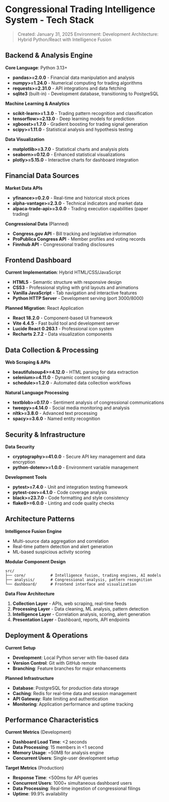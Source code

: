 # Congressional Trading Intelligence System - Tech Stack

> Created: January 31, 2025
> Environment: Development
> Architecture: Hybrid Python/React with Intelligence Fusion

## Backend & Analysis Engine

**Core Language**: Python 3.13+
- **pandas>=2.0.0** - Financial data manipulation and analysis
- **numpy>=1.24.0** - Numerical computing for trading algorithms
- **requests>=2.31.0** - API integrations and data fetching
- **sqlite3** (built-in) - Development database, transitioning to PostgreSQL

**Machine Learning & Analytics**
- **scikit-learn>=1.3.0** - Trading pattern recognition and classification
- **tensorflow>=2.13.0** - Deep learning models for prediction
- **xgboost>=1.7.0** - Gradient boosting for trading signal generation
- **scipy>=1.11.0** - Statistical analysis and hypothesis testing

**Data Visualization**
- **matplotlib>=3.7.0** - Statistical charts and analysis plots
- **seaborn>=0.12.0** - Enhanced statistical visualizations
- **plotly>=5.15.0** - Interactive charts for dashboard integration

## Financial Data Sources

**Market Data APIs**
- **yfinance>=0.2.0** - Real-time and historical stock prices
- **alpha-vantage>=2.3.0** - Technical indicators and market data
- **alpaca-trade-api>=3.0.0** - Trading execution capabilities (paper trading)

**Congressional Data** (Planned)
- **Congress.gov API** - Bill tracking and legislative information
- **ProPublica Congress API** - Member profiles and voting records
- **Finnhub API** - Congressional trading disclosures

## Frontend Dashboard

**Current Implementation**: Hybrid HTML/CSS/JavaScript
- **HTML5** - Semantic structure with responsive design
- **CSS3** - Professional styling with grid layouts and animations
- **Vanilla JavaScript** - Tab navigation and interactive features
- **Python HTTP Server** - Development serving (port 3000/8000)

**Planned Migration**: React Application
- **React 18.2.0** - Component-based UI framework
- **Vite 4.4.5** - Fast build tool and development server
- **Lucide React 0.263.1** - Professional icon system
- **Recharts 2.7.2** - Data visualization components

## Data Collection & Processing

**Web Scraping & APIs**
- **beautifulsoup4>=4.12.0** - HTML parsing for data extraction
- **selenium>=4.11.0** - Dynamic content scraping
- **schedule>=1.2.0** - Automated data collection workflows

**Natural Language Processing**
- **textblob>=0.17.0** - Sentiment analysis of congressional communications
- **tweepy>=4.14.0** - Social media monitoring and analysis
- **nltk>=3.8.0** - Advanced text processing
- **spacy>=3.6.0** - Named entity recognition

## Security & Infrastructure

**Data Security**
- **cryptography>=41.0.0** - Secure API key management and data encryption
- **python-dotenv>=1.0.0** - Environment variable management

**Development Tools**
- **pytest>=7.4.0** - Unit and integration testing framework
- **pytest-cov>=4.1.0** - Code coverage analysis
- **black>=23.7.0** - Code formatting and style consistency
- **flake8>=6.0.0** - Linting and code quality checks

## Architecture Patterns

**Intelligence Fusion Engine**
- Multi-source data aggregation and correlation
- Real-time pattern detection and alert generation
- ML-based suspicious activity scoring

**Modular Component Design**
```
src/
├── core/           # Intelligence fusion, trading engines, AI models
├── analysis/       # Congressional analysis, pattern recognition
└── dashboard/      # Frontend interface and visualization
```

**Data Flow Architecture**
1. **Collection Layer** - APIs, web scraping, real-time feeds
2. **Processing Layer** - Data cleaning, ML analysis, pattern detection
3. **Intelligence Layer** - Correlation analysis, scoring, alert generation
4. **Presentation Layer** - Dashboard, reports, API endpoints

## Deployment & Operations

**Current Setup**
- **Development**: Local Python server with file-based data
- **Version Control**: Git with GitHub remote
- **Branching**: Feature branches for major enhancements

**Planned Infrastructure**
- **Database**: PostgreSQL for production data storage
- **Caching**: Redis for real-time data and session management
- **API Gateway**: Rate limiting and authentication
- **Monitoring**: Application performance and uptime tracking

## Performance Characteristics

**Current Metrics** (Development)
- **Dashboard Load Time**: <2 seconds
- **Data Processing**: 15 members in <1 second
- **Memory Usage**: ~50MB for analysis engine
- **Concurrent Users**: Single-user development setup

**Target Metrics** (Production)
- **Response Time**: <500ms for API queries
- **Concurrent Users**: 1000+ simultaneous dashboard users
- **Data Processing**: Real-time ingestion of congressional filings
- **Uptime**: 99.9% availability